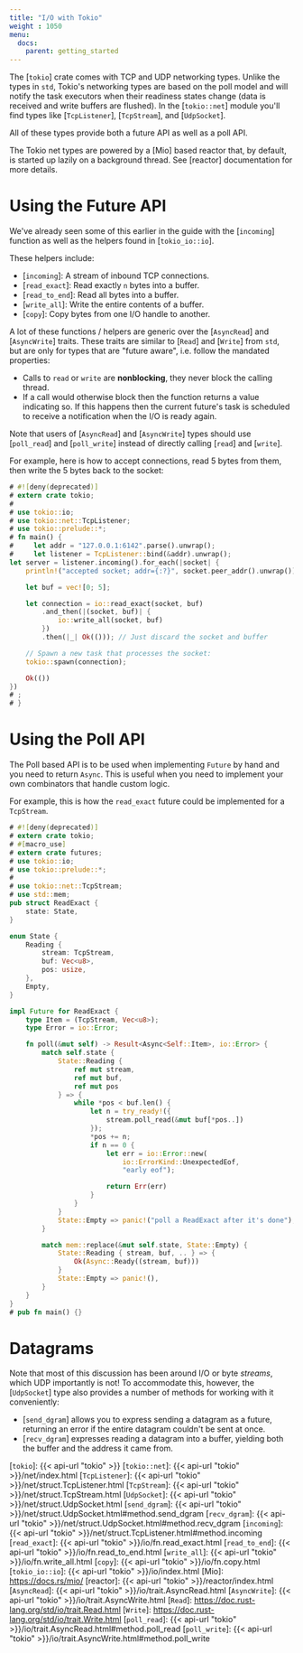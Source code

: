 ```yaml
---
title: "I/O with Tokio"
weight : 1050
menu:
  docs:
    parent: getting_started
---
```


The [`tokio`] crate comes with TCP and UDP networking types. Unlike the types in `std`, Tokio's networking types are based on the poll model and will notify the task executors when their readiness states change (data is received and write buffers are flushed). In the [`tokio::net`] module you'll find types like [`TcpListener`], [`TcpStream`], and [`UdpSocket`].

All of these types provide both a future API as well as a poll API.

The Tokio net types are powered by a [Mio] based reactor that, by default, is started up lazily on a background thread. See [reactor] documentation for more details.

# Using the Future API

We've already seen some of this earlier in the guide with the [`incoming`] function as well as the helpers found in [`tokio_io::io`].

These helpers include:

* [`incoming`]: A stream of inbound TCP connections.
* [`read_exact`]: Read exactly `n` bytes into a buffer.
* [`read_to_end`]: Read all bytes into a buffer.
* [`write_all`]: Write the entire contents of a buffer.
* [`copy`]: Copy bytes from one I/O handle to another.

A lot of these functions / helpers are generic over the [`AsyncRead`] and [`AsyncWrite`] traits. These traits are similar to [`Read`] and [`Write`] from `std`, but are only for types that are "future aware", i.e. follow the mandated properties:

* Calls to `read` or `write` are **nonblocking**, they never block the calling thread.
* If a call would otherwise block then the function returns a value indicating so. If this happens then the current future's task is scheduled to receive a notification when the I/O is ready again.

Note that users of [`AsyncRead`] and [`AsyncWrite`] types should use [`poll_read`] and [`poll_write`] instead of directly calling [`read`] and [`write`].

For example, here is how to accept connections, read 5 bytes from them, then write the 5 bytes back to the socket:

```rust
# #![deny(deprecated)]
# extern crate tokio;
#
# use tokio::io;
# use tokio::net::TcpListener;
# use tokio::prelude::*;
# fn main() {
#     let addr = "127.0.0.1:6142".parse().unwrap();
#     let listener = TcpListener::bind(&addr).unwrap();
let server = listener.incoming().for_each(|socket| {
    println!("accepted socket; addr={:?}", socket.peer_addr().unwrap());

    let buf = vec![0; 5];

    let connection = io::read_exact(socket, buf)
        .and_then(|(socket, buf)| {
            io::write_all(socket, buf)
        })
        .then(|_| Ok(())); // Just discard the socket and buffer

    // Spawn a new task that processes the socket:
    tokio::spawn(connection);

    Ok(())
})
# ;
# }
```

# Using the Poll API

The Poll based API is to be used when implementing `Future` by hand and you need to return `Async`. This is useful when you need to implement your own combinators that handle custom logic.

For example, this is how the `read_exact` future could be implemented for a `TcpStream`.

```rust
# #![deny(deprecated)]
# extern crate tokio;
# #[macro_use]
# extern crate futures;
# use tokio::io;
# use tokio::prelude::*;
#
# use tokio::net::TcpStream;
# use std::mem;
pub struct ReadExact {
    state: State,
}

enum State {
    Reading {
        stream: TcpStream,
        buf: Vec<u8>,
        pos: usize,
    },
    Empty,
}

impl Future for ReadExact {
    type Item = (TcpStream, Vec<u8>);
    type Error = io::Error;

    fn poll(&mut self) -> Result<Async<Self::Item>, io::Error> {
        match self.state {
            State::Reading {
                ref mut stream,
                ref mut buf,
                ref mut pos
            } => {
                while *pos < buf.len() {
                    let n = try_ready!({
                        stream.poll_read(&mut buf[*pos..])
                    });
                    *pos += n;
                    if n == 0 {
                        let err = io::Error::new(
                            io::ErrorKind::UnexpectedEof,
                            "early eof");

                        return Err(err)
                    }
                }
            }
            State::Empty => panic!("poll a ReadExact after it's done"),
        }

        match mem::replace(&mut self.state, State::Empty) {
            State::Reading { stream, buf, .. } => {
                Ok(Async::Ready((stream, buf)))
            }
            State::Empty => panic!(),
        }
    }
}
# pub fn main() {}
```

# Datagrams

Note that most of this discussion has been around I/O or byte *streams*, which UDP importantly is not! To accommodate this, however, the [`UdpSocket`] type also provides a number of methods for working with it conveniently:

* [`send_dgram`] allows you to express sending a datagram as a future, returning an error if the entire datagram couldn't be sent at once.
* [`recv_dgram`] expresses reading a datagram into a buffer, yielding both the buffer and the address it came from.

[`tokio`]: {{< api-url "tokio" >}}
[`tokio::net`]: {{< api-url "tokio" >}}/net/index.html
[`TcpListener`]: {{< api-url "tokio" >}}/net/struct.TcpListener.html
[`TcpStream`]: {{< api-url "tokio" >}}/net/struct.TcpStream.html
[`UdpSocket`]: {{< api-url "tokio" >}}/net/struct.UdpSocket.html
[`send_dgram`]: {{< api-url "tokio" >}}/net/struct.UdpSocket.html#method.send_dgram
[`recv_dgram`]: {{< api-url "tokio" >}}/net/struct.UdpSocket.html#method.recv_dgram
[`incoming`]: {{< api-url "tokio" >}}/net/struct.TcpListener.html#method.incoming
[`read_exact`]: {{< api-url "tokio" >}}/io/fn.read_exact.html
[`read_to_end`]: {{< api-url "tokio" >}}/io/fn.read_to_end.html
[`write_all`]: {{< api-url "tokio" >}}/io/fn.write_all.html
[`copy`]: {{< api-url "tokio" >}}/io/fn.copy.html
[`tokio_io::io`]: {{< api-url "tokio" >}}/io/index.html
[Mio]: https://docs.rs/mio/
[reactor]: {{< api-url "tokio" >}}/reactor/index.html
[`AsyncRead`]: {{< api-url "tokio" >}}/io/trait.AsyncRead.html
[`AsyncWrite`]: {{< api-url "tokio" >}}/io/trait.AsyncWrite.html
[`Read`]: https://doc.rust-lang.org/std/io/trait.Read.html
[`Write`]: https://doc.rust-lang.org/std/io/trait.Write.html
[`poll_read`]: {{< api-url "tokio" >}}/io/trait.AsyncRead.html#method.poll_read
[`poll_write`]: {{< api-url "tokio" >}}/io/trait.AsyncWrite.html#method.poll_write
